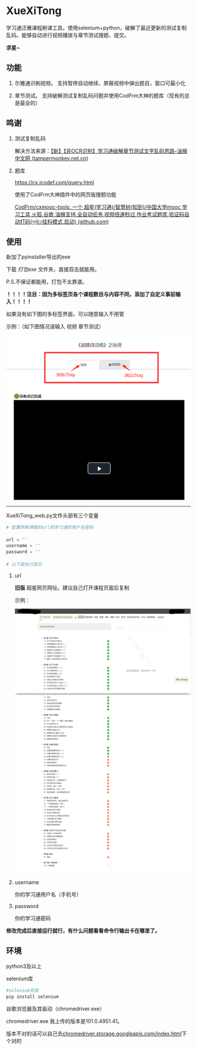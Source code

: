 # XueXiTong
学习通泛雅课程刷课工具。使用selenium+python，破解了最近更新的测试复制乱码。能够自动进行视频播放与章节测试搜题、提交。



**求星~**



## 功能

1. 尔雅通识刷视频。 支持暂停自动继续、屏蔽视频中弹出题目，窗口可最小化

2. 章节测试。 支持破解测试复制乱码问题并使用CodFrm大神的题库（现有的总是最全的）

   

## 鸣谢

1. 测试复制乱码

   解决方法来源：[【新】【非OCR识别】学习通破解章节测试文字乱码思路-油猴中文网 (tampermonkey.net.cn)](https://bbs.tampermonkey.net.cn/thread-2190-1-1.html)

2. 题库

   https://cx.icodef.com/query.html

   使用了CodFrm大神插件中的网页版搜题功能

   [CodFrm/cxmooc-tools: 一个 超星(学习通)/智慧树(知到)/中国大学mooc 学习工具,火狐,谷歌,油猴支持.全自动任务,视频倍速秒过,作业考试题库,验证码自动打码(੧ᐛ੭挂科模式,启动) (github.com)](https://github.com/CodFrm/cxmooc-tools)



## 使用

新加了pyinstaller导出的exe

下载 *打包exe* 文件夹，直接双击就能用。

P.S.不保证都能用，打包不太靠谱。

**！！！！注目：因为多标签页各个课程数目与内容不同，添加了自定义事前输入！！！！**

如果没有如下图的多标签界面，可以随意输入不用管

示例：（如下图情况请输入 视频 章节测试）

![image-20220506105907323](README.assets/image-20220506105907323.png)

------

XueXiTong_web.py文件头部有三个变量

```python
# 配置所刷课程的url和学习通的用户名密码

url = ''
username = ''
password = ''

# 以下是执行部分
```

1. url

   **旧版** 超星网页网址。建议自己打开课程页面后复制

   示例：

   ![网页捕获_3-5-2022_15181_mooc1.chaoxing.com](README.assets/网页捕获_3-5-2022_15181_mooc1.chaoxing.com.jpeg)

2. username

   你的学习通用户名（手机号）

3. password

   你的学习通密码

**修改完成后直接运行就行，有什么问题看看命令行输出卡在哪里了。**



## 环境

python3及以上

selenium库

```python
#selenium安装
pip install selenium
```

谷歌浏览器及其驱动（chromedriver.exe）

chromedriver.exe 我上传的版本是101.0.4951.41。

版本不对的话可以自己去[chromedriver.storage.googleapis.com/index.html](http://chromedriver.storage.googleapis.com/index.html)下个对的

